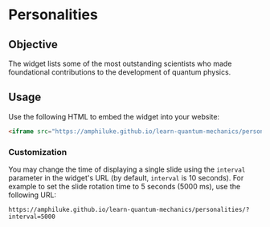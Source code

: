 # Personalities

## Objective

The widget lists some of the most outstanding scientists who made foundational contributions to the development of quantum physics.

## Usage

Use the following HTML to embed the widget into your website:

```html
<iframe src="https://amphiluke.github.io/learn-quantum-mechanics/personalities/" scrolling="no" width="200" height="480" frameborder="0"></iframe>
```

### Customization

You may change the time of displaying a single slide using the `interval` parameter in the widget's URL (by default, `interval` is 10 seconds). For example to set the slide rotation time to 5 seconds (5000 ms), use the following URL:
```
https://amphiluke.github.io/learn-quantum-mechanics/personalities/?interval=5000
```